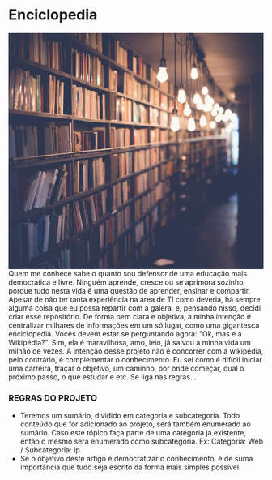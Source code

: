 # Enciclopedia

<div>
   <img src="https://github.com/Franklyn-Sancho/Enciclopedia/blob/main/janko-ferlic-sfL_QOnmy00-unsplash.jpg" align="left">
   Quem me conhece sabe o quanto sou defensor de uma educação mais democratica e livre. Ninguém aprende, cresce ou se aprimora sozinho, porque tudo nesta vida é uma questão de aprender, ensinar e compartir. Apesar de não ter tanta experiência na área de TI como deveria, há sempre alguma coisa que eu possa repartir com a galera, e, pensando nisso, decidi criar esse repositório. De forma bem clara e objetiva, a minha intenção é centralizar milhares de informações em um só lugar, como uma gigantesca enciclopedia. Vocês devem estar se perguntando agora: "Ok, mas e a Wikipédia?". Sim, ela é maravilhosa, amo, leio, já salvou a minha vida um milhão de vezes. A intenção desse projeto não é concorrer com a wikipédia, pelo contrário, é complementar o conhecimento. Eu sei como é difícil iniciar uma carreira, traçar o objetivo, um caminho, por onde começar, qual o próximo passo, o que estudar e etc. Se liga nas regras...
  
  ### REGRAS DO PROJETO
  * Teremos um sumário, dividido em categoria e subcategoria. Todo conteúdo que for adicionado ao projeto, será também enumerado ao sumário. Caso este tópico faça parte de uma categoria já existente, então o mesmo será enumerado como subcategoria. Ex: Categoria: Web / Subcategoria: Ip
  * Se o objetivo deste artigo é democratizar o conhecimento, é de suma importância que tudo seja escrito da forma mais simples possível 
  

</div>

